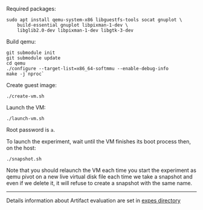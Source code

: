 Required packages:
```
sudo apt install qemu-system-x86 libguestfs-tools socat gnuplot \
    build-essential gnuplot libpixman-1-dev \
    libglib2.0-dev libpixman-1-dev libgtk-3-dev
```

Build qemu:
```
git submodule init
git submodule update
cd qemu
./configure --target-list=x86_64-softmmu --enable-debug-info
make -j`nproc`
```

Create guest image:
```
./create-vm.sh
```

Launch the VM:
```
./launch-vm.sh
```

Root password is `a`.

To launch the experiment, wait until the VM finishes its boot process then, on
the host:
```
./snapshot.sh
```

Note that you should relaunch the VM each time you start the experiment as qemu
pivot on a new live virtual disk file each time we take a snapshot and even if
we delete it, it will refuse to create a snapshot with the same name.

---
<!---
## Results

### Guest bandwith over time

The fio log is `results_bw.log". You can plot is as follows:
```
fio2gnuplot -b results -G raw
gnuplot mygraph
```

This creates PNG files plotting the bandwith over time.

### Qemu internals

The file `qemu-events.log` is a log containing the execution times of various
functions in the critical path of 2 operations:
- disk snapshotting
- streaming

Regarding the format, there is one line per function invocation:
```
timestamp (s):function name:execution time (s)
```

### Other host events
`host.log` is a log over time of the number of file decriptors opened by qemu,
as well as the totla size taken by the snapshot files (for now even after a
stream intermediate snapshots are not deleted)
the format is:
```
timestamp:number of fds:size of snapshots in bytes
```

## Misc info

Communicate with the guest agent:
```
sudo socat - UNIX-CONNECT:/tmp/qga.sock
```

Will need to send these commands before and after the snapshot:
```
guest-fsfreeze-freeze
guest-fsfreeze-thaw
```

Snapshot command itself, sent to the monitor through telnet:
```
echo snapshot_blkdev ide0-hd0 snapshot-filename qcow2 | telnet 127.0.0.1 55555
```

## System tap profiling

See `stap/Readme.md`

---

Questions for Outscale:
- are they using the guest agent to freeze and unfreeze the guest FS?
- need details to reproduce something more or less realistic
  - R/W traffic of a guest?
  - Frequency of snaphsots?
  - Frequency of streams? also what model, i.e. whcih snapshot do they merge
    and which they dont?
--->

Details information about Artifact evaluation are set in [expes directory](./expes)
